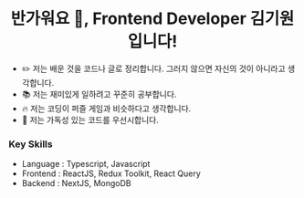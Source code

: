 <h1 align="center">반가워요 👋, Frontend Developer 김기원입니다!</h1>

- ✏️ 저는 배운 것을 코드나 글로 정리합니다. 그러지 않으면 자신의 것이 아니라고 생각합니다.
- 📚 저는 재미있게 일하려고 꾸준히 공부합니다.
- 🔥 저는 코딩이 퍼즐 게임과 비슷하다고 생각합니다.
- 🔨 저는 가독성 있는 코드를 우선시합니다.

### Key Skills

- Language : Typescript, Javascript
- Frontend : ReactJS, Redux Toolkit, React Query
- Backend : NextJS, MongoDB
